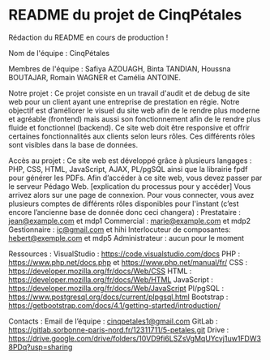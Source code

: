 # README du projet de CinqPétales

Rédaction du README en cours de production !

Nom de l'équipe : CinqPétales

Membres de l'équipe : Safiya AZOUAGH, Binta TANDIAN, Houssna BOUTAJAR, Romain WAGNER et Camélia ANTOINE.

Notre projet : 
Ce projet consiste en un travail d'audit et de debug de site web pour un client ayant une entreprise de prestation en régie.
Notre objectif est d’améliorer le visuel du site web afin de le rendre plus moderne et agréable (frontend) mais aussi son fonctionnement afin de le rendre plus fluide et fonctionnel (backend).
Ce site web doit être responsive et offrir certaines fonctionnalités aux clients selon leurs rôles.
Ces différents rôles sont visibles dans la base de données.

Accès au projet : 
Ce site web est développé grâce à plusieurs langages : PHP, CSS, HTML, JavaScript, AJAX, PL/pgSQL ainsi que la librairie fpdf pour générer les PDFs. Afin d’accéder à ce site web, vous devez passer par le serveur Pédago Web. 
[explication du processus pour y accéder]
Vous arrivez alors sur une page de connexion.
Pour vous connecter, vous avez plusieurs comptes de différents rôles disponibles pour l'instant (c’est encore l’ancienne base de donnée donc ceci changera) : 
Prestataire : jean@example.com et mdp1
Commercial : marie@example.com et mdp2
Gestionnaire : ic@gmail.com et hihi
Interlocuteur de composantes: hebert@exemple.com et mdp5
Administrateur : aucun pour le moment

Ressources : 
VisualStudio : https://code.visualstudio.com/docs
PHP : https://www.php.net/docs.php et https://www.php.net/manual/fr/
CSS : https://developer.mozilla.org/fr/docs/Web/CSS
HTML : https://developer.mozilla.org/fr/docs/Web/HTML 
JavaScript : https://developer.mozilla.org/fr/docs/Web/JavaScript 
Pl/pgSQL : https://www.postgresql.org/docs/current/plpgsql.html 
Bootstrap : https://getbootstrap.com/docs/4.1/getting-started/introduction/ 

Contacts : 
Email de l’équipe : cinqpetales1@gmail.com
GitLab : https://gitlab.sorbonne-paris-nord.fr/12311711/5-petales.git 
Drive : https://drive.google.com/drive/folders/10VD9fi6LSZsVgMqUYcvj1uw1FDW38PDq?usp=sharing 
